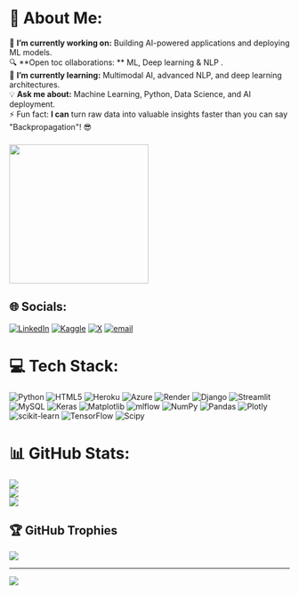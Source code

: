 # 💫 About Me:
🚀 **I’m currently working on:** Building AI-powered applications and deploying ML models.<br>🔍 **Open toc ollaborations: ** ML, Deep learning & NLP .<br>🌱 **I’m currently learning:** Multimodal AI, advanced NLP, and deep learning architectures.<br>💡 **Ask me about:** Machine Learning, Python, Data Science, and AI deployment.<br>⚡ Fun fact: **I can** turn raw data into valuable insights faster than you can say "Backpropagation"! 😎<br>

###

<img height="250" src="https://media4.giphy.com/media/v1.Y2lkPTc5MGI3NjExcTN2MWl0MjM4bmRvM3RnaDN3MmhuMHY0eHVzNTU5cXE1dzNoZnoyZSZlcD12MV9pbnRlcm5hbF9naWZfYnlfaWQmY3Q9Zw/78XCFBGOlS6keY1Bil/giphy.gif"/>

## 🌐 Socials:
[![LinkedIn](https://img.shields.io/badge/LinkedIn-%230077B5.svg?logo=linkedin&logoColor=white)](https://linkedin.com/in/tark-patel) [![Kaggle](https://img.shields.io/badge/Kaggle-20BEFF.svg?logo=kaggle&logoColor=white)](https://www.kaggle.com/tark01)   [![X](https://img.shields.io/badge/X-black.svg?logo=X&logoColor=white)](https://x.com/tarkspatel) [![email](https://img.shields.io/badge/Email-D14836?logo=gmail&logoColor=white)](mailto:pateltark424@gmail.com) 

# 💻 Tech Stack:
![Python](https://img.shields.io/badge/python-3670A0?style=for-the-badge&logo=python&logoColor=ffdd54) ![HTML5](https://img.shields.io/badge/html5-%23E34F26.svg?style=for-the-badge&logo=html5&logoColor=white) ![Heroku](https://img.shields.io/badge/heroku-%23430098.svg?style=for-the-badge&logo=heroku&logoColor=white) ![Azure](https://img.shields.io/badge/azure-%230072C6.svg?style=for-the-badge&logo=microsoftazure&logoColor=white) ![Render](https://img.shields.io/badge/Render-%46E3B7.svg?style=for-the-badge&logo=render&logoColor=white) ![Django](https://img.shields.io/badge/django-%23092E20.svg?style=for-the-badge&logo=django&logoColor=white) ![Streamlit](https://img.shields.io/badge/Streamlit-%23FE4B4B.svg?style=for-the-badge&logo=streamlit&logoColor=white) ![MySQL](https://img.shields.io/badge/mysql-4479A1.svg?style=for-the-badge&logo=mysql&logoColor=white) ![Keras](https://img.shields.io/badge/Keras-%23D00000.svg?style=for-the-badge&logo=Keras&logoColor=white) ![Matplotlib](https://img.shields.io/badge/Matplotlib-%23ffffff.svg?style=for-the-badge&logo=Matplotlib&logoColor=black) ![mlflow](https://img.shields.io/badge/mlflow-%23d9ead3.svg?style=for-the-badge&logo=numpy&logoColor=blue) ![NumPy](https://img.shields.io/badge/numpy-%23013243.svg?style=for-the-badge&logo=numpy&logoColor=white) ![Pandas](https://img.shields.io/badge/pandas-%23150458.svg?style=for-the-badge&logo=pandas&logoColor=white) ![Plotly](https://img.shields.io/badge/Plotly-%233F4F75.svg?style=for-the-badge&logo=plotly&logoColor=white) ![scikit-learn](https://img.shields.io/badge/scikit--learn-%23F7931E.svg?style=for-the-badge&logo=scikit-learn&logoColor=white) ![TensorFlow](https://img.shields.io/badge/TensorFlow-%23FF6F00.svg?style=for-the-badge&logo=TensorFlow&logoColor=white) ![Scipy](https://img.shields.io/badge/SciPy-%230C55A5.svg?style=for-the-badge&logo=scipy&logoColor=%white)


# 📊 GitHub Stats:
![](https://github-readme-stats.vercel.app/api?username=tarkptel&theme=dark&hide_border=false&include_all_commits=true&count_private=true)<br/>
![](https://nirzak-streak-stats.vercel.app/?user=tarkptel&theme=dark&hide_border=false)<br/>
![](https://github-readme-stats.vercel.app/api/top-langs/?username=tarkptel&theme=dark&hide_border=false&include_all_commits=true&count_private=true&layout=compact)

## 🏆 GitHub Trophies
![](https://github-profile-trophy.vercel.app/?username=tarkptel&theme=radical&no-frame=false&no-bg=true&margin-w=4)

---
[![](https://visitcount.itsvg.in/api?id=tarkptel&icon=0&color=0)](https://visitcount.itsvg.in)

<!-- Proudly created with GPRM ( https://gprm.itsvg.in ) -->
